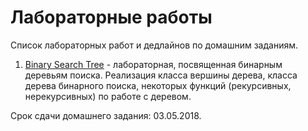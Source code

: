 # Лабораторные работы

Список лабораторных работ и дедлайнов по домашним заданиям.

1. [Binary Search Tree](https://github.com/nasoboleva/Lyceum-Graphs-Course/blob/master/labs/BinarySearchTree.ipynb) - лабораторная, посвященная бинарным деревьям поиска. Реализация класса вершины дерева, класса дерева бинарного поиска, некоторых функций (рекурсивных, нерекурсивных) по работе с деревом.

Срок сдачи домашнего задания: 03.05.2018. 
